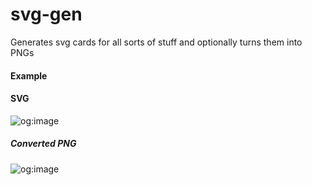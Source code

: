 # svg-gen

Generates svg cards for all sorts of stuff and optionally turns them into PNGs

#### Example
#### SVG
![og:image](https://cards.antony.cloud/post?title=The%20Journey&description=Introduction%20and%20the%20adventure%20of%20making%20this%20blog)

##### Converted PNG
![og:image](https://cards.antony.cloud/post?title=The%20Journey&description=Introduction%20and%20the%20adventure%20of%20making%20this%20blog&type=png)
